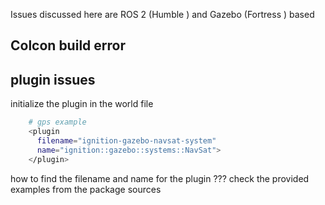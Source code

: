 Issues discussed here are ROS 2 (Humble ) and Gazebo (Fortress ) based

## Colcon build error

## plugin issues
initialize the plugin in the world file
```bash
    # gps example
    <plugin
      filename="ignition-gazebo-navsat-system"
      name="ignition::gazebo::systems::NavSat">
    </plugin>
```
how to find the filename and name for the plugin ???  check the provided examples from the package sources